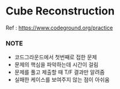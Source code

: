 # Cube Reconstruction

Ref : https://www.codeground.org/practice

### NOTE
- 코드그라운드에서 첫번째로 접한 문제
- 문제의 핵심을 파악하는데 시간이 걸림
- 문제를 풀고 제출할 때 T/F 결과만 알려줌
- 실패한 케이스를 보여주지 않는 점이 아쉬움